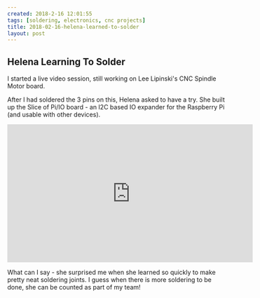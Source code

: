 ```yaml
---
created: 2018-2-16 12:01:55
tags: [soldering, electronics, cnc projects]
title: 2018-02-16-helena-learned-to-solder
layout: post
---
```

## Helena Learning To Solder

I started a live video session, still working on Lee Lipinski's CNC Spindle Motor board.

After I had soldered the 3 pins on this, Helena asked to have a try. She built up the Slice of Pi/IO board - an I2C based IO expander for the Raspberry Pi (and usable with other devices).

<div class="embed-responsive embed-responsive-16by9">
<iframe width="560" height="315" src="https://www.youtube.com/embed/pRF0kzrXNXM" frameborder="0" allowfullscreen="True"></iframe>
</div>

What can I say - she surprised me when she learned so quickly to make pretty neat soldering joints. I guess when there is more soldering to be done, she can be counted as part of my team!
